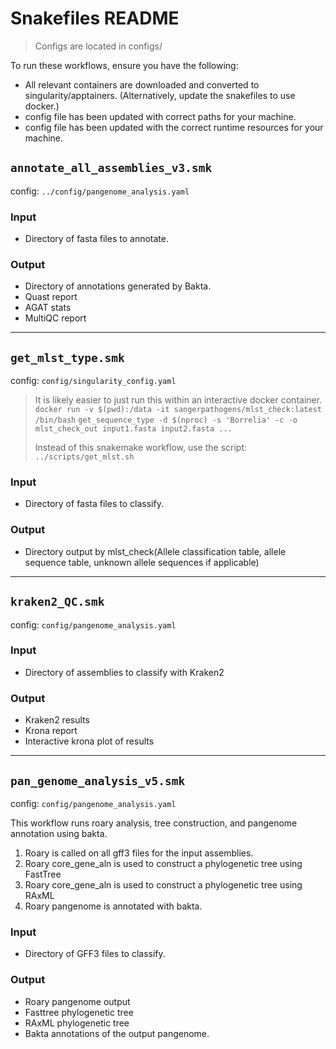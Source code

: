 # Snakefiles README

>Configs are located in configs/

To run these workflows, ensure you have the following:
- All relevant containers are downloaded and converted to singularity/apptainers. (Alternatively, update the snakefiles to use docker.)
- config file has been updated with correct paths for your machine.
- config file has been updated with the correct runtime resources for your machine.

## `annotate_all_assemblies_v3.smk`

config: `../config/pangenome_analysis.yaml`

### Input
- Directory of fasta files to annotate.

### Output
- Directory of annotations generated by Bakta.
- Quast report
- AGAT stats
- MultiQC report

***

## `get_mlst_type.smk`

config: `config/singularity_config.yaml`

> It is likely easier to just run this within an interactive docker container.
> `docker run -v $(pwd):/data -it sangerpathogens/mlst_check:latest /bin/bash`
> `get_sequence_type -d $(nproc) -s 'Borrelia' -c -o mlst_check_out input1.fasta input2.fasta ...`
>
> Instead of this snakemake workflow, use the script: `../scripts/get_mlst.sh`


### Input
- Directory of fasta files to classify.

### Output
- Directory output by mlst_check(Allele classification table, allele sequence table, unknown allele sequences if applicable)

***

## `kraken2_QC.smk`

config: `config/pangenome_analysis.yaml`

### Input
- Directory of assemblies to classify with Kraken2

### Output
- Kraken2 results
- Krona report
- Interactive krona plot of results

***

## `pan_genome_analysis_v5.smk`

config: `config/pangenome_analysis.yaml`

This workflow runs roary analysis, tree construction, and pangenome annotation using bakta.

1. Roary is called on all gff3 files for the input assemblies.
2. Roary core_gene_aln is used to construct a phylogenetic tree using FastTree
3. Roary core_gene_aln is used to construct a phylogenetic tree using RAxML
4. Roary pangenome is annotated with bakta.

### Input
- Directory of GFF3 files to classify.

### Output
- Roary pangenome output
- Fasttree phylogenetic tree
- RAxML phylogenetic tree
- Bakta annotations of the output pangenome.
